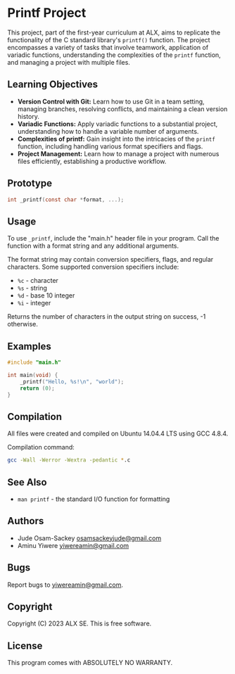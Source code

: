 # Printf Project

This project, part of the first-year curriculum at ALX, aims to replicate the functionality of the C standard library's `printf()` function. The project encompasses a variety of tasks that involve teamwork, application of variadic functions, understanding the complexities of the `printf` function, and managing a project with multiple files.

## Learning Objectives

- **Version Control with Git:** Learn how to use Git in a team setting, managing branches, resolving conflicts, and maintaining a clean version history.
- **Variadic Functions:** Apply variadic functions to a substantial project, understanding how to handle a variable number of arguments.
- **Complexities of printf:** Gain insight into the intricacies of the `printf` function, including handling various format specifiers and flags.
- **Project Management:** Learn how to manage a project with numerous files efficiently, establishing a productive workflow.

## Prototype

```c
int _printf(const char *format, ...);
```

## Usage

To use `_printf`, include the "main.h" header file in your program. Call the function with a format string and any additional arguments.

The format string may contain conversion specifiers, flags, and regular characters. Some supported conversion specifiers include:

- `%c` - character
- `%s` - string
- `%d` - base 10 integer
- `%i` - integer

Returns the number of characters in the output string on success, -1 otherwise.

## Examples

```c
#include "main.h"

int main(void) {
    _printf("Hello, %s!\n", "world");
    return (0);
}
```

## Compilation

All files were created and compiled on Ubuntu 14.04.4 LTS using GCC 4.8.4.

Compilation command:

```bash
gcc -Wall -Werror -Wextra -pedantic *.c
```

## See Also

- `man printf` - the standard I/O function for formatting

## Authors

- Jude Osam-Sackey <osamsackeyjude@gmail.com>
- Aminu Yiwere <yiwereamin@gmail.com>

## Bugs

Report bugs to <yiwereamin@gmail.com>.

## Copyright

Copyright (C) 2023 ALX SE. This is free software.

## License

This program comes with ABSOLUTELY NO WARRANTY.
```

